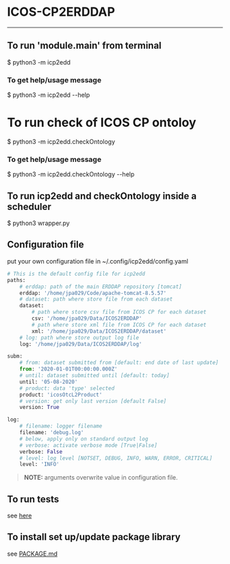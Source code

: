 # ICOS-CP2ERDDAP

---
## To run 'module.__main__' from terminal
$ python3 -m icp2edd  

### To get help/usage message
$ python3 -m icp2edd --help

# To run check of ICOS CP ontoloy
$ python3 -m icp2edd.checkOntology  
<!--
or  
$ python3 wrapper.py --check
-->

### To get help/usage message
$ python3 -m icp2edd.checkOntology --help

## To run icp2edd and checkOntology inside a scheduler
$ python3 wrapper.py

## Configuration file
put your own configuration file in
~/.config/icp2edd/config.yaml

```python
# This is the default config file for icp2edd
paths:
    # erddap: path of the main ERDDAP repository [tomcat]
    erddap: '/home/jpa029/Code/apache-tomcat-8.5.57'
    # dataset: path where store file from each dataset
    dataset:
        # path where store csv file from ICOS CP for each dataset
        csv: '/home/jpa029/Data/ICOS2ERDDAP'
        # path where store xml file from ICOS CP for each dataset
        xml: '/home/jpa029/Data/ICOS2ERDDAP/dataset'
    # log: path where store output log file
    log: '/home/jpa029/Data/ICOS2ERDDAP/log'

subm:
    # from: dataset submitted from [default: end date of last update]
    from: '2020-01-01T00:00:00.000Z'
    # until: dataset submitted until [default: today]
    until: '05-08-2020'
    # product: data 'type' selected
    product: 'icosOtcL2Product'
    # version: get only last version [default False]
    version: True

log:
    # filename: logger filename
    filename: 'debug.log'
    # below, apply only on standard output log
    # verbose: activate verbose mode [True|False]
    verbose: False
    # level: log level [NOTSET, DEBUG, INFO, WARN, ERROR, CRITICAL]
    level: 'INFO'
```

> **NOTE:** arguments overwrite value in configuration file.

## To run tests
see [here](tests/README.md)

## To install set up/update package library
see [PACKAGE.md](PACKAGE.md)
